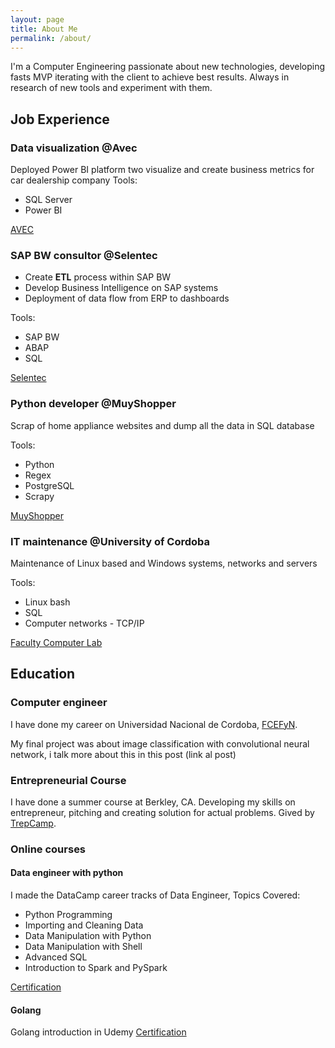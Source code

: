 ```yaml
---
layout: page
title: About Me
permalink: /about/
---
```


I'm a Computer Engineering passionate about new technologies, developing fasts MVP iterating with the client to achieve best results.
Always in research of new tools and experiment with them.

## Job Experience
### Data visualization @Avec
Deployed Power BI platform two visualize and create business metrics for car dealership company
Tools:
- SQL Server
- Power BI

[AVEC](https://avec.com.ar/)

### SAP BW consultor @Selentec
- Create **ETL** process within SAP BW 
- Develop Business Intelligence on SAP systems
- Deployment of data flow from ERP to dashboards

Tools:
- SAP BW
- ABAP
- SQL

[Selentec](http://selentec.com/)

### Python developer @MuyShopper
Scrap of  home appliance websites and dump all the data in SQL database

Tools:
- Python
- Regex
- PostgreSQL
- Scrapy

[MuyShopper](https://www.muyshopper.com/)

### IT maintenance @University of Cordoba
Maintenance of Linux based and Windows systems, networks and servers

Tools:
- Linux bash
- SQL
- Computer networks - TCP/IP

[Faculty Computer Lab](http://lc.efn.uncor.edu/en/)

## Education
### Computer engineer
I have done my career on Universidad Nacional de Cordoba, [FCEFyN](https://fcefyn.unc.edu.ar/).

My final project was about image classification with convolutional neural network, i talk more about this in this post (link al post)

### Entrepreneurial Course
I have done a summer course at Berkley, CA. Developing my skills on entrepreneur, pitching and creating solution for actual problems.
Gived by [TrepCamp](https://www.trepcamp.org/).


### Online courses
#### Data engineer with python
I made the DataCamp career tracks of Data Engineer, Topics Covered:
- Python Programming
- Importing and Cleaning Data
- Data Manipulation with Python
- Data Manipulation with Shell
- Advanced SQL
- Introduction to Spark and PySpark

[Certification](https://www.datacamp.com/statement-of-accomplishment/track/9bda3b40a30998a9600a1169761030a4eefa1412)

#### Golang
Golang introduction in Udemy
[Certification](http://ude.my/UC-cb2140e9-f89d-49e6-bc2b-ec55e13e50b4)
